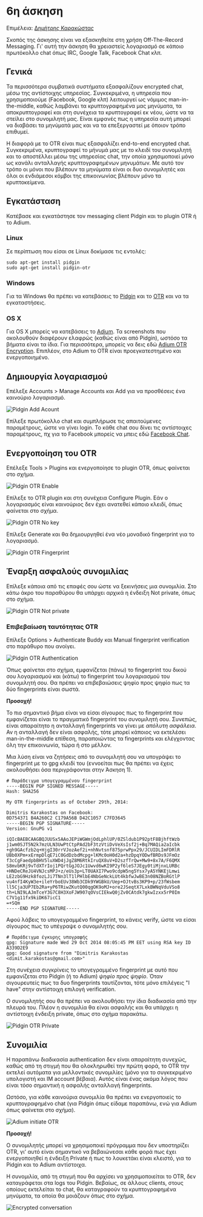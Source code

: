 # 6η άσκηση

Επιμέλεια: [Δημήτρης Καρακώστας](https://www.facebook.com/dimitris.karakostas.1)

Σκοπός της άσκησης είναι να εξασκηθείτε στη χρήση Off-The-Record Messaging. Γι' αυτή την άσκηση θα χρειαστείς λογαριασμό σε κάποιο πρωτόκολλο chat όπως IRC, Google Talk, Facebook Chat κλπ.

## Γενικά

Τα περισσότερα συμβατικά συστήματα εξασφαλίζουν encrypted chat, μέσω της αντίστοιχης υπηρεσίας. Συγκεκριμένα, η υπηρεσία που χρησιμοποιούμε (Facebook, Google κλπ) λειτουργεί ως νόμιμος man-in-the-middle, καθώς λαμβάνει τα κρυπτογραφημένα μας μηνύματα, τα αποκρυπτογραφεί και στη συνέχεια τα κρυπτογραφεί εκ νέου, ώστε να τα στείλει στο συνομιλητή μας. Είναι εμφανές πως η υπηρεσία αυτή μπορεί να διαβάσει τα μηνύματά μας και να τα επεξεργαστεί με όποιον τρόπο επιθυμεί.

Η διαφορά με το OTR είναι πως εξασφαλίζει end-to-end encrypted chat. Συγκεκριμένα, κρυπτογραφεί το μήνυμά μας με το κλειδί του συνομιλητή και το αποστέλλει μέσω της υπηρεσίας chat, την οποία χρησιμοποιεί μόνο ως κανάλι ανταλλαγής κρυπτογραφημένων μηνυμάτων. Με αυτό τον τρόπο οι μόνοι που βλέπουν τα μηνύματα είναι οι δυο συνομιλητές και όλοι οι ενδιάμεσοι κόμβοι της επικοινωνίας βλέπουν μόνο τα κρυπτοκείμενα.

## Εγκατάσταση

Κατέβασε και εγκατάστησε τον messaging client Pidgin και το plugin OTR ή το Adium.

### Linux
Σε περίπτωση που είσαι σε Linux δοκίμασε τις εντολές:

    sudo apt-get install pidgin
    sudo apt-get install pidgin-otr

### Windows
Για τα Windows θα πρέπει να κατεβάσεις το [Pidgin](https://www.pidgin.im/download/) και το [OTR](https://otr.cypherpunks.ca/) και να τα εγκαταστήσεις.

### OS X
Για OS X μπορείς να κατεβάσεις το [Adium](https://adium.im/). Τα screenshots που ακολουθούν διαφέρουν ελαφρώς (καθώς είναι από Pidgin), ωστόσο τα βήματα είναι τα ίδια. Για περισσότερα, μπορείς να δεις εδώ [Adium OTR Encryption](https://adium.im/help/pgs/AdvancedFeatures-OTREncryption.html). Επιπλέον, στο Adium το OTR είναι προεγκατεστημένο και ενεργοποιημένο.

## Δημιουργία λογαριασμού

Επέλεξε Accounts > Manage Accounts και Add για να προσθέσεις ένα καινούριο λογαριασμό.

![Pidgin Add Acount](/exercises/otr/01.png)

Επίλεξε πρωτόκολλο chat και συμπλήρωσε τις απαιτούμενες παραμέτρους, ώστε να γίνει login. Το κάθε chat σου δίνει τις αντίστοιχες παραμέτρους, πχ για το Facebook μπορείς να μπεις εδώ [Facebook Chat](https://www.facebook.com/sitetour/chat.php).

## Ενεργοποίηση του OTR

Επέλεξε Tools > Plugins και ενεργοποίησε το plugin OTR, όπως φαίνεται στο σχήμα.

![Pidgin OTR Enable](/exercises/otr/02.png)

Επίλεξε το OTR plugin και στη συνέχεια Configure Plugin. Εάν ο λογαριασμός είναι καινούριος δεν έχει ανατεθεί κάποιο κλειδί, όπως φαίνεται στο σχήμα.

![Pidgin OTR No key](/exercises/otr/03.png)

Επίλεξε Generate και θα δημιουργηθεί ένα νέο μοναδικό fingerprint για το λογαριασμό.

![Pidgin OTR Fingerprint](/exercises/otr/04.png)

## Έναρξη ασφαλούς συνομιλίας

Επίλεξε κάποια από τις επαφές σου ώστε να ξεκινήσεις μια συνομιλία. Στο κάτω άκρο του παραθύρου θα υπάρχει αρχικά η ένδειξη Not private, όπως στο σχήμα.

![Pidgin OTR Not private](/exercises/otr/05.png)

### Επιβεβαίωση ταυτότητας OTR

Επίλεξε Options > Authenticate Buddy και Manual fingerprint verification στο παράθυρο που ανοίγει.

![Pidgin OTR Authentication](/exercises/otr/06.png)

Όπως φαίνεται στο σχήμα, εμφανίζεται (πάνω) το fingerprint του δικού σου λογαριασμού και (κάτω) το fingerprint του λογαριασμού του συνομιλητή σου. Θα πρέπει να επιβεβαιώσεις ψηφίο προς ψηφίο πως τα δύο fingerprints είναι σωστά.

**Προσοχή!**

Το πιο σημαντικό βήμα είναι να είσαι σίγουρος πως το fingerprint που εμφανίζεται είναι το πραγματικό fingerprint του συνομιλητή σου. Συνεπώς, είναι απαραίτητο η ανταλλαγή fingerprints να γίνει με *απόλυτη ασφάλεια*. Αν η ανταλλαγή δεν είναι ασφαλής, τότε μπορεί κάποιος να εκτελέσει man-in-the-middle επίθεση, παραποιώντας τα fingerprints και ελέγχοντας όλη την επικοινωνία, τώρα ή στο μέλλον.

Μια λύση είναι να ζητήσεις από το συνομιλητή σου να υπογράψει το fingerprint με το gpg κλειδί του (εννοείται πως θα πρέπει να έχεις ακολουθήσει όσα περιγράφονται στην Άσκηση 1).

    # Παράδειγμα υπογεγραμμένου fingerprint
	-----BEGIN PGP SIGNED MESSAGE-----
    Hash: SHA256
    
    My OTR fingerprints as of October 29th, 2014:
    
    Dimitris Karakostas on Facebook:
    0D754371 B4A260C2 C179A56B D42C1057 C7FD3645
    -----BEGIN PGP SIGNATURE-----
    Version: GnuPG v1
    
    iQIcBAEBCAAGBQJUUSx5AAoJEPiWGWmjOdLphlUP/0ZSldub1P92ptF8BjhftWzb
    j1wm0SJT5N2k7mzULN3UwPtCtpPAd2bF3tzVtiDvVeXsIsf2j+Bq7MAQia2aIcbk
    +gh9GAcfzb2q+HjgI30rrVJozAef2i+nhNvtsnf875prwPpx29/JCUIDLImFDRlR
    UBb0XPm+xErmpDlqE7iC0GdDzbdMcpg+lKMc0oH0d2a+hzDpqYODwfBRDs9JFmOz
    f3cCgFaedpbBHV5luXWD4jJgZ8M6RtkIruQX8uV+D2szfTrQw+Mw9+8x7A/F6QMX
    S8mvbKRj9vTdXTrIoj1PQrtGgJOJc1Uwvd6wKI9P2yf6leS7JEgy0tiMjnxLURBc
    +HNDeCReJU4VNJcsMPJ+z/eUs3p+LT0UAXI7Pwo9cdpW5ng5Ysx7yA5YNKEjLmwi
    LE2zbG9Hzk8fozLJi7TNn3lT1lPHlbE4NbGeNckLUt4kbfwJwBE3n08NZBoRGtlP
    vu4nfI4KyW3e+ileYrboEUv38Wb3CDk9YWGBkU/Uep+OJtvBs3KP9+p/23fWsbem
    ll5Cja3UP7Eb2Ra+yP6TRiwZKutQ00qgOK9oMJ+ore2JSeqtX7LxkBWNqVduVSo8
    th+LNI9LAJmTceY3G7C8H3XoFJW907qOVsCIEkwQ0jZv0CAtdk7gkwIzxx5rP0Im
    C7V1g11fx9kiDK67icC1
    =+SQm
    -----END PGP SIGNATURE-----

Αφού λάβεις το υπογεγραμμένο fingerprint, το κάνεις verify, ώστε να είσαι σίγουρος πως το υπέγραψε ο συνομιλητής σου.

    # Παράδειγμα έγκυρης υπογραφής
	gpg: Signature made Wed 29 Oct 2014 08:05:45 PM EET using RSA key ID A339D2E9
    gpg: Good signature from "Dimitris Karakostas <dimit.karakostas@gmail.com>"

Στη συνέχεια συγκρίνεις το υπογεγραμμένο fingerprint με αυτό που εμφανίζεται στο Pidgin (ή το Adium) *ψηφίο προς ψηφίο*. Όταν σιγουρευτείς πως τα δυο fingerprints ταυτίζονται, τότε μόνο επιλέγεις "I have" στην αντίστοιχη επιλογή verification.

Ο συνομιλητής σου θα πρέπει να ακολουθήσει την ίδια διαδικασία από την πλευρά του. Πλέον η συνομιλία θα είναι ασφαλής και θα υπάρχει η αντίστοιχη ένδειξη private, όπως στο σχήμα παρακάτω.

![Pidgin OTR Private](/exercises/otr/07.png)

## Συνομιλία

Η παραπάνω διαδικασία authentication δεν είναι απαραίτητη συνεχώς, καθώς από τη στιγμή που θα ολοκληρωθεί την πρώτη φορά, το OTR την εκτελεί αυτόματα για μελλοντικές συνομιλίες (μόνο για το συγκεκριμένο υπολογιστή και IM account βέβαια). Αυτός είναι ένας ακόμα λόγος που είναι τόσο σημαντική η ασφαλής ανταλλαγή fingerprints.

Ωστόσο, για κάθε καινούρια συνομιλία θα πρέπει να ενεργοποιείς το κρυπτογραφημένο chat (για Pidgin όπως είδαμε παραπάνω, ενώ για Adium όπως φαίνεται στο σχήμα).

![Adium initiate OTR](/exercises/otr/09.png)

**Προσοχή!**

Ο συνομιλητής μπορεί να χρησιμοποιεί πρόγραμμα που δεν υποστηρίζει OTR, γι' αυτό είναι σημαντικό να βεβαιώνεσαι κάθε φορά πως έχει ενεργοποιηθεί η ένδειξη Private ή πως το λουκετάκι είναι κλειστό, για το Pidgin και το Adium αντίστοιχα.

Η συνομιλία, από τη στιγμή που θα αρχίσει να χρησιμοποιείται το OTR, δεν καταγράφεται στα logs του Pidgin. Βεβαίως, σε άλλους clients, στους οποίους εκτελείται το chat, θα καταγραφούν τα κρυπτογραφημένα μηνύματα, τα οποία θα μοιάζουν όπως στο σχήμα.

![Encrypted conversation](/exercises/otr/08.PNG)
